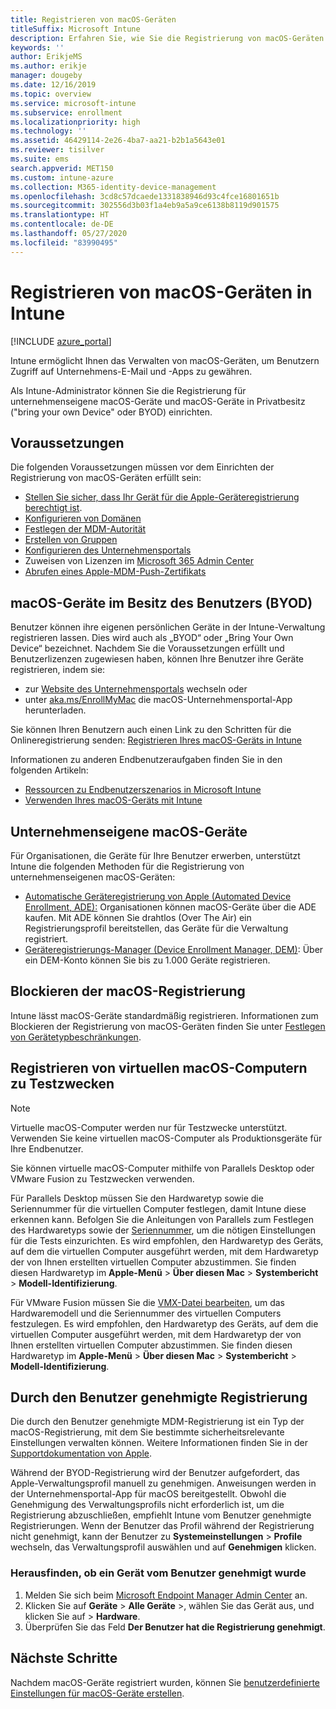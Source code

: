```yaml
---
title: Registrieren von macOS-Geräten
titleSuffix: Microsoft Intune
description: Erfahren Sie, wie Sie die Registrierung von macOS-Geräten in Intune einrichten.
keywords: ''
author: ErikjeMS
ms.author: erikje
manager: dougeby
ms.date: 12/16/2019
ms.topic: overview
ms.service: microsoft-intune
ms.subservice: enrollment
ms.localizationpriority: high
ms.technology: ''
ms.assetid: 46429114-2e26-4ba7-aa21-b2b1a5643e01
ms.reviewer: tisilver
ms.suite: ems
search.appverid: MET150
ms.custom: intune-azure
ms.collection: M365-identity-device-management
ms.openlocfilehash: 3cd8c57dcaede1331838946d93c4fce16801651b
ms.sourcegitcommit: 302556d3b03f1a4eb9a5a9ce6138b8119d901575
ms.translationtype: HT
ms.contentlocale: de-DE
ms.lasthandoff: 05/27/2020
ms.locfileid: "83990495"
---
```

# <a name="set-up-enrollment-for-macos-devices-in-intune"></a>Registrieren von macOS-Geräten in Intune

[!INCLUDE [azure_portal](../includes/azure_portal.md)]

Intune ermöglicht Ihnen das Verwalten von macOS-Geräten, um Benutzern Zugriff auf Unternehmens-E-Mail und -Apps zu gewähren.

Als Intune-Administrator können Sie die Registrierung für unternehmenseigene macOS-Geräte und macOS-Geräte in Privatbesitz ("bring your own Device" oder BYOD) einrichten. 

## <a name="prerequisites"></a>Voraussetzungen

Die folgenden Voraussetzungen müssen vor dem Einrichten der Registrierung von macOS-Geräten erfüllt sein:

- [Stellen Sie sicher, dass Ihr Gerät für die Apple-Geräteregistrierung berechtigt ist](https://support.apple.com/en-us/HT204142#eligibility).
- [Konfigurieren von Domänen](../fundamentals/custom-domain-name-configure.md)
- [Festlegen der MDM-Autorität](../fundamentals/mdm-authority-set.md)
- [Erstellen von Gruppen](../fundamentals/groups-add.md)
- [Konfigurieren des Unternehmensportals](../apps/company-portal-app.md)
- Zuweisen von Lizenzen im [Microsoft 365 Admin Center](https://go.microsoft.com/fwlink/p/?LinkId=698854)
- [Abrufen eines Apple-MDM-Push-Zertifikats](../enrollment/apple-mdm-push-certificate-get.md)

## <a name="user-owned-macos-devices-byod"></a>macOS-Geräte im Besitz des Benutzers (BYOD)

Benutzer können ihre eigenen persönlichen Geräte in der Intune-Verwaltung registrieren lassen. Dies wird auch als „BYOD“ oder „Bring Your Own Device“ bezeichnet. Nachdem Sie die Voraussetzungen erfüllt und Benutzerlizenzen zugewiesen haben, können Ihre Benutzer ihre Geräte registrieren, indem sie:
- zur [Website des Unternehmensportals](https://portal.manage.microsoft.com) wechseln oder
- unter [aka.ms/EnrollMyMac](https://aka.ms/EnrollMyMac) die macOS-Unternehmensportal-App herunterladen.

Sie können Ihren Benutzern auch einen Link zu den Schritten für die Onlineregistrierung senden: [Registrieren Ihres macOS-Geräts in Intune](https://docs.microsoft.com/mem/intune/user-help/enroll-your-device-in-intune-macos-cp)

Informationen zu anderen Endbenutzeraufgaben finden Sie in den folgenden Artikeln:

- [Ressourcen zu Endbenutzerszenarios in Microsoft Intune](../fundamentals/end-user-educate.md)
- [Verwenden Ihres macOS-Geräts mit Intune](../user-help/enroll-your-device-in-intune-macos-cp.md)

## <a name="company-owned-macos-devices"></a>Unternehmenseigene macOS-Geräte
Für Organisationen, die Geräte für Ihre Benutzer erwerben, unterstützt Intune die folgenden Methoden für die Registrierung von unternehmenseigenen macOS-Geräten:
- [Automatische Geräteregistrierung von Apple (Automated Device Enrollment, ADE):](device-enrollment-program-enroll-macos.md) Organisationen können macOS-Geräte über die ADE kaufen. Mit ADE können Sie drahtlos (Over The Air) ein Registrierungsprofil bereitstellen, das Geräte für die Verwaltung registriert.
- [Geräteregistrierungs-Manager (Device Enrollment Manager, DEM)](device-enrollment-manager-enroll.md): Über ein DEM-Konto können Sie bis zu 1.000 Geräte registrieren.

## <a name="block-macos-enrollment"></a>Blockieren der macOS-Registrierung
Intune lässt macOS-Geräte standardmäßig registrieren. Informationen zum Blockieren der Registrierung von macOS-Geräten finden Sie unter [Festlegen von Gerätetypbeschränkungen](enrollment-restrictions-set.md).

## <a name="enroll-virtual-macos-machines-for-testing"></a>Registrieren von virtuellen macOS-Computern zu Testzwecken

> [!NOTE]
> Virtuelle macOS-Computer werden nur für Testzwecke unterstützt. Verwenden Sie keine virtuellen macOS-Computer als Produktionsgeräte für Ihre Endbenutzer. 

Sie können virtuelle macOS-Computer mithilfe von Parallels Desktop oder VMware Fusion zu Testzwecken verwenden. 

Für Parallels Desktop müssen Sie den Hardwaretyp sowie die Seriennummer für die virtuellen Computer festlegen, damit Intune diese erkennen kann. Befolgen Sie die Anleitungen von Parallels zum Festlegen des Hardwaretyps sowie der [Seriennummer](http://kb.parallels.com/123455), um die nötigen Einstellungen für die Tests einzurichten. Es wird empfohlen, den Hardwaretyp des Geräts, auf dem die virtuellen Computer ausgeführt werden, mit dem Hardwaretyp der von Ihnen erstellten virtuellen Computer abzustimmen. Sie finden diesen Hardwaretyp im **Apple-Menü** > **Über diesen Mac** > **Systembericht** > **Modell-Identifizierung**. 

Für VMware Fusion müssen Sie die [VMX-Datei bearbeiten](https://kb.vmware.com/s/article/1014782), um das Hardwaremodell und die Seriennummer des virtuellen Computers festzulegen. Es wird empfohlen, den Hardwaretyp des Geräts, auf dem die virtuellen Computer ausgeführt werden, mit dem Hardwaretyp der von Ihnen erstellten virtuellen Computer abzustimmen. Sie finden diesen Hardwaretyp im **Apple-Menü** > **Über diesen Mac** > **Systembericht** > **Modell-Identifizierung**. 

## <a name="user-approved-enrollment"></a>Durch den Benutzer genehmigte Registrierung
Die durch den Benutzer genehmigte MDM-Registrierung ist ein Typ der macOS-Registrierung, mit dem Sie bestimmte sicherheitsrelevante Einstellungen verwalten können. Weitere Informationen finden Sie in der [Supportdokumentation von Apple](https://support.apple.com/HT208019).  
 
Während der BYOD-Registrierung wird der Benutzer aufgefordert, das Apple-Verwaltungsprofil manuell zu genehmigen. Anweisungen werden in der Unternehmensportal-App für macOS bereitgestellt. Obwohl die Genehmigung des Verwaltungsprofils nicht erforderlich ist, um die Registrierung abzuschließen, empfiehlt Intune vom Benutzer genehmigte Registrierungen. Wenn der Benutzer das Profil während der Registrierung nicht genehmigt, kann der Benutzer zu **Systemeinstellungen** > **Profile** wechseln, das Verwaltungsprofil auswählen und auf **Genehmigen** klicken.    

### <a name="find-out-if-a-device-is-user-approved"></a>Herausfinden, ob ein Gerät vom Benutzer genehmigt wurde
1. Melden Sie sich beim [Microsoft Endpoint Manager Admin Center](https://go.microsoft.com/fwlink/?linkid=2109431) an.
2. Klicken Sie auf **Geräte** > **Alle Geräte** >, wählen Sie das Gerät aus, und klicken Sie auf > **Hardware**.
3. Überprüfen Sie das Feld **Der Benutzer hat die Registrierung genehmigt**.


## <a name="next-steps"></a>Nächste Schritte

Nachdem macOS-Geräte registriert wurden, können Sie [benutzerdefinierte Einstellungen für macOS-Geräte erstellen](../configuration/custom-settings-macos.md).
